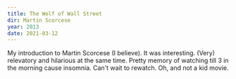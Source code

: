 ```yaml
---
title: The Wolf of Wall Street
dir: Martin Scorcese
year: 2013
date: 2021-03-12
---
```


My introduction to Martin Scorcese (I believe). It was interesting. (Very) relevatory and hilarious at the same time. Pretty memory of watching till 3 in the morning cause insomnia. Can't wait to rewatch. Oh, and not a kid movie.    
